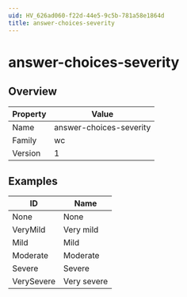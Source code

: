 ```yaml
---
uid: HV_626ad060-f22d-44e5-9c5b-781a58e1864d
title: answer-choices-severity
---
```


# answer-choices-severity

## Overview

Property|Value
---|--- 
Name|answer-choices-severity 
Family|wc 
Version|1

## Examples

ID|Name
---|--- 
None|None 
VeryMild|Very mild 
Mild|Mild 
Moderate|Moderate 
Severe|Severe 
VerySevere|Very severe